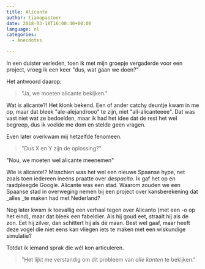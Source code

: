 ```yaml
---
title: Alicante
author: tiamopastoor
date: 2018-03-18T16:00:40+00:00
language: nl
categories:
  - Anecdotes

---
```

In een duister verleden, toen ik met mijn groepje vergaderde voor een project, vroeg ik een keer "dus, wat gaan we doen?"

Het antwoord daarop:

> "Ja, we moeten alicante bekijken."

Wat is alicante?! Het klonk bekend. Een of ander catchy deuntje kwam in me op, maar dat bleek "ale-alejandrooo" te zijn, niet "ali-alicanteeee". Dat was vast niet wat ze bedoelden, maar ik had het idee dat de rest het wel begreep, dus ik voelde me dom en stelde geen vragen.

Even later overkwam mij hetzelfde fenomeen.

> "Dus X en Y zijn de oplossing?"

 "Nou, we moeten wel alicante meenemen"

Wie is alicante!? Misschien was het wel een nieuwe Spaanse hype, net zoals toen iedereen ineens praatte over _despacito_. Ik gaf het op en raadpleegde Google. Alicante was een stad. Waarom zouden we een Spaanse stad in overweging nemen bij een project over kansberekening dat _alles _te maken had met Nederland?

Nog later kwam ik toevallig een verhaal tegen over Alicanto (met een -o op het eind), maar dat bleek een fabeldier. Als hij goud eet, straalt hij als de zon. Eet hij zilver, dan schittert hij als de maan. Best wel gaaf, maar heeft deze vogel die niet eens kan vliegen iets te maken met een wiskundige simulatie?

Totdat ik iemand sprak die wél kon articuleren.

> "Het lijkt me verstandig om dit probleem van _alle kanten_ te bekijken."

 